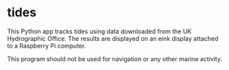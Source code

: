 # tides

This Python app tracks tides using data downloaded from the UK Hydrographic Office. The results are displayed on an eink display attached to a Raspberry Pi computer.

This program should not be used for navigation or any other marine activity.
